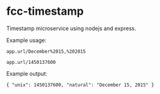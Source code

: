 # fcc-timestamp
Timestamp microservice using nodejs and express.

Example usage:
 ```
app.url/December%2015,%202015

app.url/1450137600
```

Example output:
```
{ "unix": 1450137600, "natural": "December 15, 2015" }
```
